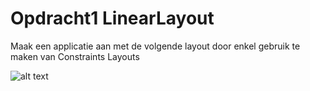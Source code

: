 # Opdracht1 LinearLayout

Maak een applicatie aan met de volgende layout door enkel gebruik te maken van Constraints Layouts

![alt text](https://github.com/MilanVives/Opdracht1LinearLayout/blob/main/opdrachtLayouts.png)
